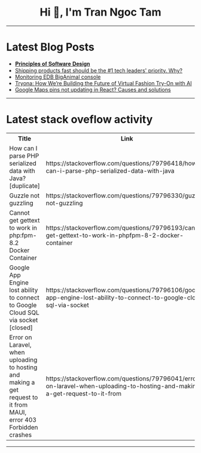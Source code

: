 <h1 align="center">Hi 👋, I'm Tran Ngoc Tam</h1>

---

# Latest Blog Posts 
<!-- BLOG-POST-LIST:START -->
- [𝐏𝐫𝐢𝐧𝐜𝐢𝐩𝐥𝐞𝐬 𝐨𝐟 𝐒𝐨𝐟𝐭𝐰𝐚𝐫𝐞 𝐃𝐞𝐬𝐢𝐠𝐧](https://dev.to/zamirul_kabir/-2j60)
- [Shipping products fast should be the #1 tech leaders&#39; priority. Why?](https://dev.to/meirdavv/shipping-products-fast-should-be-the-1-tech-leaders-prioritywhy-1o0i)
- [Monitoring EDB BigAnimal console](https://dev.to/aravinlinux/monitoring-edb-biganimal-console-2fec)
- [Tryona: How We’re Building the Future of Virtual Fashion Try-On with AI](https://dev.to/tryona_team_5deda65d46549/tryona-how-were-building-the-future-of-virtual-fashion-try-on-with-ai-4552)
- [Google Maps pins not updating in React? Causes and solutions](https://dev.to/kazutora_hattori_66972c88/google-maps-pins-not-updating-in-react-causes-and-solutions-46gj)
<!-- BLOG-POST-LIST:END -->

---

# Latest stack oveflow activity
<table>
  <tr><th>Title</th><th>Link</th></tr>
  <!-- STACKOVERFLOW:START --><tr><td>How can I parse PHP serialized data with Java? [duplicate]</td><td>https://stackoverflow.com/questions/79796418/how-can-i-parse-php-serialized-data-with-java</td></tr><tr><td>Guzzle not guzzling</td><td>https://stackoverflow.com/questions/79796330/guzzle-not-guzzling</td></tr><tr><td>Cannot get gettext to work in php:fpm-8.2 Docker Container</td><td>https://stackoverflow.com/questions/79796193/cannot-get-gettext-to-work-in-phpfpm-8-2-docker-container</td></tr><tr><td>Google App Engine lost ability to connect to Google Cloud SQL via socket [closed]</td><td>https://stackoverflow.com/questions/79796106/google-app-engine-lost-ability-to-connect-to-google-cloud-sql-via-socket</td></tr><tr><td>Error on Laravel, when uploading to hosting and making a get request to it from MAUI, error 403 Forbidden crashes</td><td>https://stackoverflow.com/questions/79796041/error-on-laravel-when-uploading-to-hosting-and-making-a-get-request-to-it-from</td></tr><!-- STACKOVERFLOW:END -->
</table>

---


